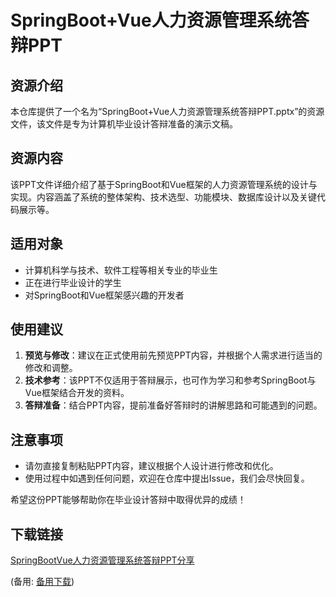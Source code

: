 # SpringBoot+Vue人力资源管理系统答辩PPT

## 资源介绍

本仓库提供了一个名为“SpringBoot+Vue人力资源管理系统答辩PPT.pptx”的资源文件，该文件是专为计算机毕业设计答辩准备的演示文稿。

## 资源内容

该PPT文件详细介绍了基于SpringBoot和Vue框架的人力资源管理系统的设计与实现。内容涵盖了系统的整体架构、技术选型、功能模块、数据库设计以及关键代码展示等。

## 适用对象

- 计算机科学与技术、软件工程等相关专业的毕业生
- 正在进行毕业设计的学生
- 对SpringBoot和Vue框架感兴趣的开发者

## 使用建议

1. **预览与修改**：建议在正式使用前先预览PPT内容，并根据个人需求进行适当的修改和调整。
2. **技术参考**：该PPT不仅适用于答辩展示，也可作为学习和参考SpringBoot与Vue框架结合开发的资料。
3. **答辩准备**：结合PPT内容，提前准备好答辩时的讲解思路和可能遇到的问题。

## 注意事项

- 请勿直接复制粘贴PPT内容，建议根据个人设计进行修改和优化。
- 使用过程中如遇到任何问题，欢迎在仓库中提出Issue，我们会尽快回复。

希望这份PPT能够帮助你在毕业设计答辩中取得优异的成绩！

## 下载链接
[SpringBootVue人力资源管理系统答辩PPT分享](https://pan.quark.cn/s/893ff6330394) 

(备用: [备用下载](https://pan.baidu.com/s/1XzA-cwXNEoQX-Eq6JOhhiw?pwd=1234))
